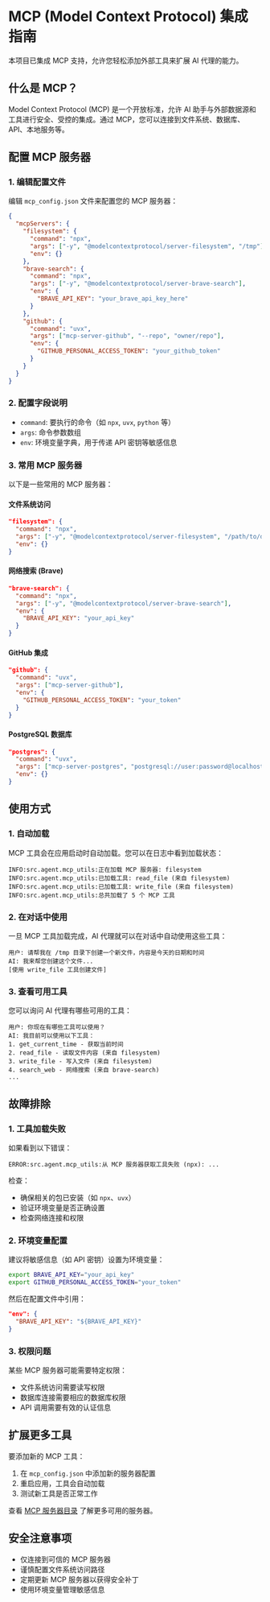 # MCP (Model Context Protocol) 集成指南

本项目已集成 MCP 支持，允许您轻松添加外部工具来扩展 AI 代理的能力。

## 什么是 MCP？

Model Context Protocol (MCP) 是一个开放标准，允许 AI 助手与外部数据源和工具进行安全、受控的集成。通过 MCP，您可以连接到文件系统、数据库、API、本地服务等。

## 配置 MCP 服务器

### 1. 编辑配置文件

编辑 `mcp_config.json` 文件来配置您的 MCP 服务器：

```json
{
  "mcpServers": {
    "filesystem": {
      "command": "npx",
      "args": ["-y", "@modelcontextprotocol/server-filesystem", "/tmp"],
      "env": {}
    },
    "brave-search": {
      "command": "npx",
      "args": ["-y", "@modelcontextprotocol/server-brave-search"],
      "env": {
        "BRAVE_API_KEY": "your_brave_api_key_here"
      }
    },
    "github": {
      "command": "uvx",
      "args": ["mcp-server-github", "--repo", "owner/repo"],
      "env": {
        "GITHUB_PERSONAL_ACCESS_TOKEN": "your_github_token"
      }
    }
  }
}
```

### 2. 配置字段说明

- `command`: 要执行的命令（如 `npx`, `uvx`, `python` 等）
- `args`: 命令参数数组
- `env`: 环境变量字典，用于传递 API 密钥等敏感信息

### 3. 常用 MCP 服务器

以下是一些常用的 MCP 服务器：

#### 文件系统访问
```json
"filesystem": {
  "command": "npx",
  "args": ["-y", "@modelcontextprotocol/server-filesystem", "/path/to/directory"],
  "env": {}
}
```

#### 网络搜索 (Brave)
```json
"brave-search": {
  "command": "npx",
  "args": ["-y", "@modelcontextprotocol/server-brave-search"],
  "env": {
    "BRAVE_API_KEY": "your_api_key"
  }
}
```

#### GitHub 集成
```json
"github": {
  "command": "uvx",
  "args": ["mcp-server-github"],
  "env": {
    "GITHUB_PERSONAL_ACCESS_TOKEN": "your_token"
  }
}
```

#### PostgreSQL 数据库
```json
"postgres": {
  "command": "uvx",
  "args": ["mcp-server-postgres", "postgresql://user:password@localhost/dbname"],
  "env": {}
}
```

## 使用方式

### 1. 自动加载

MCP 工具会在应用启动时自动加载。您可以在日志中看到加载状态：

```
INFO:src.agent.mcp_utils:正在加载 MCP 服务器: filesystem
INFO:src.agent.mcp_utils:已加载工具: read_file (来自 filesystem)
INFO:src.agent.mcp_utils:已加载工具: write_file (来自 filesystem)
INFO:src.agent.mcp_utils:总共加载了 5 个 MCP 工具
```

### 2. 在对话中使用

一旦 MCP 工具加载完成，AI 代理就可以在对话中自动使用这些工具：

```
用户: 请帮我在 /tmp 目录下创建一个新文件，内容是今天的日期和时间
AI: 我来帮您创建这个文件...
[使用 write_file 工具创建文件]
```

### 3. 查看可用工具

您可以询问 AI 代理有哪些可用的工具：

```
用户: 你现在有哪些工具可以使用？
AI: 我目前可以使用以下工具：
1. get_current_time - 获取当前时间
2. read_file - 读取文件内容 (来自 filesystem)
3. write_file - 写入文件 (来自 filesystem)
4. search_web - 网络搜索 (来自 brave-search)
...
```

## 故障排除

### 1. 工具加载失败

如果看到以下错误：
```
ERROR:src.agent.mcp_utils:从 MCP 服务器获取工具失败 (npx): ...
```

检查：
- 确保相关的包已安装（如 `npx`、`uvx`）
- 验证环境变量是否正确设置
- 检查网络连接和权限

### 2. 环境变量配置

建议将敏感信息（如 API 密钥）设置为环境变量：

```bash
export BRAVE_API_KEY="your_api_key"
export GITHUB_PERSONAL_ACCESS_TOKEN="your_token"
```

然后在配置文件中引用：
```json
"env": {
  "BRAVE_API_KEY": "${BRAVE_API_KEY}"
}
```

### 3. 权限问题

某些 MCP 服务器可能需要特定权限：
- 文件系统访问需要读写权限
- 数据库连接需要相应的数据库权限
- API 调用需要有效的认证信息

## 扩展更多工具

要添加新的 MCP 工具：

1. 在 `mcp_config.json` 中添加新的服务器配置
2. 重启应用，工具会自动加载
3. 测试新工具是否正常工作

查看 [MCP 服务器目录](https://github.com/modelcontextprotocol/servers) 了解更多可用的服务器。

## 安全注意事项

- 仅连接到可信的 MCP 服务器
- 谨慎配置文件系统访问路径
- 定期更新 MCP 服务器以获得安全补丁
- 使用环境变量管理敏感信息 